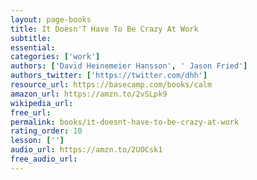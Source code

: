 ```yaml
---
layout: page-books
title: It Doesn'T Have To Be Crazy At Work
subtitle: 
essential: 
categories: ['work']
authors: ['David Heinemeier Hansson', ' Jason Fried']
authors_twitter: ['https://twitter.com/dhh']
resource_url: https://basecamp.com/books/calm
amazon_url: https://amzn.to/2vSLpk9
wikipedia_url: 
free_url: 
permalink: books/it-doesnt-have-to-be-crazy-at-work
rating_order: 10
lesson: ['']
audio_url: https://amzn.to/2UOCsk1
free_audio_url: 
---
```

